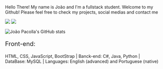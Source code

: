 Hello There! 
My name is João and I'm a fullstack student. Welcome to my Github!
Please feel free to check my projects, social medias and contact me

  <a href = "mailto:joaopaulostradioto@gmail.com"><img src="https://img.shields.io/badge/-Gmail-%23333?style=for-the-badge&logo=gmail&logoColor=white" target="_blank"></a>
  <a href="https://www.linkedin.com/in/joaopaulostradiotopacolla/" target="_blank"><img src="https://img.shields.io/badge/-LinkedIn-%230077B5?style=for-the-badge&logo=linkedin&logoColor=white" target="_blank"></a>


![João Pacolla's GitHub stats](https://github-readme-stats.vercel.app/api?username=fanfufa&show_icons=true&theme=transparent)

<p style="font-size:20px", font-weight:bold>Front-end:</p>  HTML, CSS, JavaScript, BootStrap | Banck-end: C#, Java, Python | DataBase: MySQL | Languages: English (advanced) and Portuguese (native)


